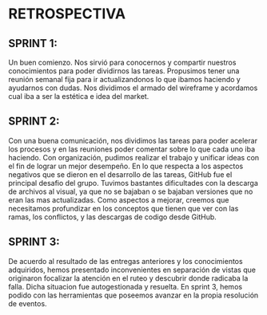 # RETROSPECTIVA


## SPRINT 1: 
Un buen comienzo. Nos sirvió para conocernos y compartir nuestros conocimientos para poder dividirnos las tareas. Propusimos tener una reunión semanal fija para ir actualizandonos lo que ibamos haciendo y ayudarnos con dudas. Nos dividimos el armado del wireframe y acordamos cual iba a ser la estética e idea del market.

## SPRINT 2: 
Con una buena comunicación, nos dividimos las tareas para poder acelerar los procesos y en las reuniones poder comentar sobre lo que cada uno iba haciendo. Con organización, pudimos realizar el trabajo y unificar ideas con el fin de lograr un mejor desempeño.
En lo que respecta a los aspectos negativos que se dieron en el desarrollo de las tareas, GitHub fue el principal desafio del grupo. Tuvimos bastantes dificultades con la descarga de archivos al visual, ya que no se bajaban o se bajaban versiones que no eran las mas actualizadas. Como aspectos a mejorar, creemos que necesitamos profundizar en los conceptos que tienen que ver con las ramas, los conflictos, y las descargas de codigo desde GitHub. 

## SPRINT 3:
De acuerdo al resultado de las entregas anteriores y los conocimientos adquiridos, hemos presentado inconvenientes en separación de vistas que originaron focalizar la atención  en el ruteo y descubrir donde radicaba la falla. Dicha situacion fue autogestionada y resuelta. 
En sprint 3, hemos podido con las herramientas que poseemos avanzar en la propia resolución de eventos.
